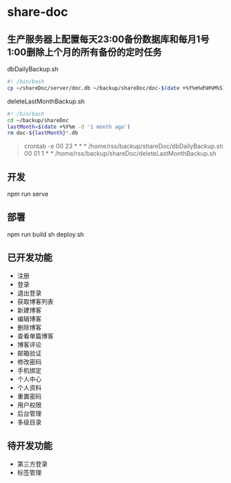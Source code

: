 # share-doc

## 生产服务器上配置每天23:00备份数据库和每月1号1:00删除上个月的所有备份的定时任务

dbDailyBackup.sh
```bash
#! /bin/bash
cp ~/shareDoc/server/doc.db ~/backup/shareDoc/doc-$(date +%Y%m%d%H%M%S).db
```

deleteLastMonthBackup.sh
```bash
#! /bin/bash
cd ~/backup/shareDoc
lastMonth=$(date +%Y%m -d '1 month ago')
rm doc-${lastMonth}*.db
```

> crontab -e
00 23 * * * /home/rss/backup/shareDoc/dbDailyBackup.sh
00 01 1 * * /home/rss/backup/shareDoc/deleteLastMonthBackup.sh

## 开发
npm run serve

## 部署
npm run build
sh deploy.sh

## 已开发功能
- 注册
- 登录
- 退出登录
- 获取博客列表
- 新建博客
- 编辑博客
- 删除博客
- 查看单篇博客
- 博客评论
- 邮箱验证
- 修改密码
- 手机绑定
- 个人中心
- 个人资料
- 重置密码
- 用户权限
- 后台管理
- 多级目录

## 待开发功能
- 第三方登录
- 标签管理
